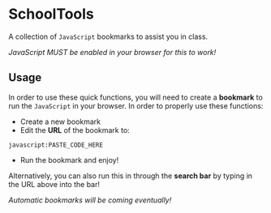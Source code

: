 # **SchoolTools**

A collection of ```JavaScript``` bookmarks to assist you in class.

*JavaScript MUST be enabled in your browser for this to work!*

## **Usage**

In order to use these quick functions, you will need to create a **bookmark** to run the ```JavaScript``` in your browser. In order to properly use these functions:

- Create a new bookmark
- Edit the **URL** of the bookmark to:

~~~URL_Example
javascript:PASTE_CODE_HERE
~~~

- Run the bookmark and enjoy!

Alternatively, you can also run this in through the **search bar** by typing in the URL above into the bar!

*Automatic bookmarks will be coming eventually!*
